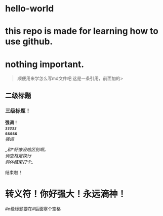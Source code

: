 # hello-world
this repo is made for learning how to use github.
========
nothing important.
===========
>顺便用来学怎么写md文件吧
>这是一条引用，前面加的\>  


## 二级标题  
### 三级标题！  
__强调！__  
*sssss*  
**sssss**  
_强调_  

_\_和*好像没啥区别啊。  
俩空格是换行  
斜体结束打个\__

结束啦！

# __转义符！你好强大！永远滴神！__  
#n级标题要在#后面塞个空格
